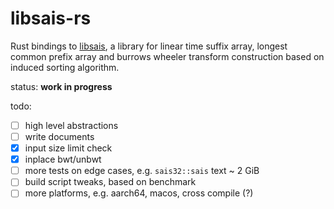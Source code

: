 libsais-rs
==========

Rust bindings to [libsais](https://github.com/IlyaGrebnov/libsais), a library for linear time suffix array,
longest common prefix array and burrows wheeler transform construction
based on induced sorting algorithm.

status: **work in progress**

todo:

* [ ] high level abstractions
* [ ] write documents
* [x] input size limit check
* [x] inplace bwt/unbwt
* [ ] more tests on edge cases, e.g. `sais32::sais` text ~ 2 GiB
* [ ] build script tweaks, based on benchmark
* [ ] more platforms, e.g. aarch64, macos, cross compile (?)
